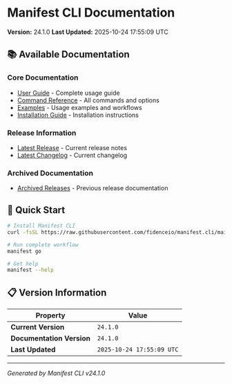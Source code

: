 # Manifest CLI Documentation

**Version:** 24.1.0
**Last Updated:** 2025-10-24 17:55:09 UTC

## 📚 Available Documentation

### Core Documentation
- [User Guide](USER_GUIDE.md) - Complete usage guide
- [Command Reference](COMMAND_REFERENCE.md) - All commands and options
- [Examples](EXAMPLES.md) - Usage examples and workflows
- [Installation Guide](INSTALLATION.md) - Installation instructions

### Release Information
- [Latest Release](RELEASE_v24.1.0.md) - Current release notes
- [Latest Changelog](CHANGELOG_v24.1.0.md) - Current changelog

### Archived Documentation
- [Archived Releases](zArchive/) - Previous release documentation

## 🚀 Quick Start

```bash
# Install Manifest CLI
curl -fsSL https://raw.githubusercontent.com/fidenceio/manifest.cli/main/install-cli.sh | bash

# Run complete workflow
manifest go

# Get help
manifest --help
```

## 📋 Version Information

| Property | Value |
|----------|-------|
| **Current Version** | `24.1.0` |
| **Documentation Version** | `24.1.0` |
| **Last Updated** | `2025-10-24 17:55:09 UTC` |

---
*Generated by Manifest CLI v24.1.0*
